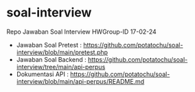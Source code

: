 # soal-interview
Repo Jawaban Soal Interview HWGroup-ID 17-02-24
- Jawaban Soal Pretest : https://github.com/potatochu/soal-interview/blob/main/pretest.php
- Jawaban Soal Backend : https://github.com/potatochu/soal-interview/tree/main/api-perpus
- Dokumentasi API : https://github.com/potatochu/soal-interview/blob/main/api-perpus/README.md
